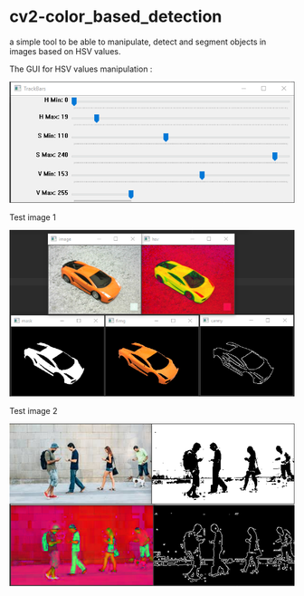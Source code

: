 # cv2-color_based_detection

a simple tool to be able to manipulate, detect and segment objects in images based on HSV values.

The GUI for HSV values manipulation :

![Screenshot](images/result_bar.png)


Test image 1

![Screenshot](images/result_car.png)


Test image 2

![Screenshot](images/result_crossing.png)
